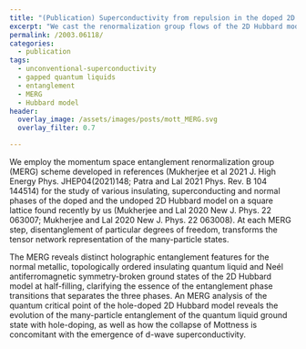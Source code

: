 ```yaml
---
title: "(Publication) Superconductivity from repulsion in the doped 2D electronic Hubbard model: an entanglement perspective"
excerpt: "We cast the renormalization group flows of the 2D Hubbard model in terms of entanglement evolution, revealing holographic features along the way."
permalink: /2003.06118/
categories:
  - publication
tags:
  - unconventional-superconductivity
  - gapped quantum liquids
  - entanglement
  - MERG
  - Hubbard model
header:
  overlay_image: /assets/images/posts/mott_MERG.svg
  overlay_filter: 0.7

---
```


We employ the momentum space entanglement renormalization group (MERG) scheme developed in references (Mukherjee et al 2021 J. High Energy Phys. JHEP04(2021)148; Patra and Lal 2021 Phys. Rev. B 104 144514) for the study of various insulating, superconducting and normal phases of the doped and the undoped 2D Hubbard model on a square lattice found recently by us (Mukherjee and Lal 2020 New J. Phys. 22 063007; Mukherjee and Lal 2020 New J. Phys. 22 063008). At each MERG step, disentanglement of particular degrees of freedom, transforms the tensor network representation of the many-particle states. 

The MERG reveals distinct holographic entanglement features for the normal metallic, topologically ordered insulating quantum liquid and Neél antiferromagnetic symmetry-broken ground states of the 2D Hubbard model at half-filling, clarifying the essence of the entanglement phase transitions that separates the three phases. An MERG analysis of the quantum critical point of the hole-doped 2D Hubbard model reveals the evolution of the many-particle entanglement of the quantum liquid ground state with hole-doping, as well as how the collapse of Mottness is concomitant with the emergence of d-wave superconductivity.
